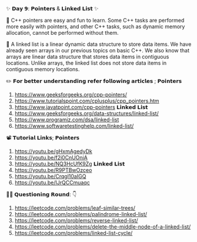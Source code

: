 ✨ 𝗗𝗮𝘆 𝟵: 𝗣𝗼𝗶𝗻𝘁𝗲𝗿𝘀 & 𝗟𝗶𝗻𝗸𝗲𝗱 𝗟𝗶𝘀𝘁 ✨

📌 C++ pointers are easy and fun to learn. Some C++ tasks are performed more easily with pointers, and other C++ tasks, such as dynamic memory allocation, cannot be performed without them.

📌 A linked list is a linear dynamic data structure to store data items. We have already seen arrays in our previous topics on basic C++. We also know that arrays are linear data structure that stores data items in contiguous locations.
Unlike arrays, the linked list does not store data items in contiguous memory locations.

✏️ 𝗙𝗼𝗿 𝗯𝗲𝘁𝘁𝗲𝗿 𝘂𝗻𝗱𝗲𝗿𝘀𝘁𝗮𝗻𝗱𝗶𝗻𝗴 𝗿𝗲𝗳𝗲𝗿 𝗳𝗼𝗹𝗹𝗼𝘄𝗶𝗻𝗴 𝗮𝗿𝘁𝗶𝗰𝗹𝗲𝘀 ;
𝗣𝗼𝗶𝗻𝘁𝗲𝗿𝘀

1. https://www.geeksforgeeks.org/cpp-pointers/
2. https://www.tutorialspoint.com/cplusplus/cpp_pointers.htm
3. https://www.javatpoint.com/cpp-pointers
   𝗟𝗶𝗻𝗸𝗲𝗱 𝗟𝗶𝘀𝘁
4. https://www.geeksforgeeks.org/data-structures/linked-list/
5. https://www.programiz.com/dsa/linked-list
6. https://www.softwaretestinghelp.com/linked-list/

📽️ 𝗧𝘂𝘁𝗼𝗿𝗶𝗮𝗹 𝗟𝗶𝗻𝗸𝘀;
𝗣𝗼𝗶𝗻𝘁𝗲𝗿𝘀

1. https://youtu.be/gHxmAgedyDk
2. https://youtu.be/f2i0CnUOniA
3. https://youtu.be/NQ3HcUfK9Zg
   𝗟𝗶𝗻𝗸𝗲𝗱 𝗟𝗶𝘀𝘁
4. https://youtu.be/R9PTBwOzceo
5. https://youtu.be/Crqgl10aIGQ
6. https://youtu.be/IJrQCCmuaqc

👨‍💻 𝗤𝘂𝗲𝘀𝘁𝗶𝗼𝗻𝗶𝗻𝗴 𝗥𝗼𝘂𝗻𝗱: 👇

1. https://leetcode.com/problems/leaf-similar-trees/
2. https://leetcode.com/problems/palindrome-linked-list/
3. https://leetcode.com/problems/reverse-linked-list/
4. https://leetcode.com/problems/delete-the-middle-node-of-a-linked-list/
5. https://leetcode.com/problems/linked-list-cycle/
